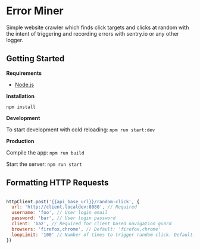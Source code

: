 # Error Miner

Simple website crawler which finds click targets and clicks at random with the intent of triggering and recording errors with sentry.io or any other logger.

## Getting Started

**Requirements**

- [Node.js](https://nodejs.org/en/)

**Installation**

`npm install`

**Development**

To start development with cold reloading: `npm run start:dev`

**Production**

Compile the app: `npm run build`

Start the server: `npm run start`

## Formatting HTTP Requests

```js

httpClient.post('{{api_base_url}}/random-click', {
  url: 'http://client.localdev:8080', // Required
  username: 'foo', // User login email
  password: 'bar', // User login password
  client: 'baz', // Required for client based navigation guard
  browsers: 'firefox,chrome', // Default: 'firefox,chrome'
  loopLimit: '100' // Number of times to trigger random click. Default: '10'
})

```
